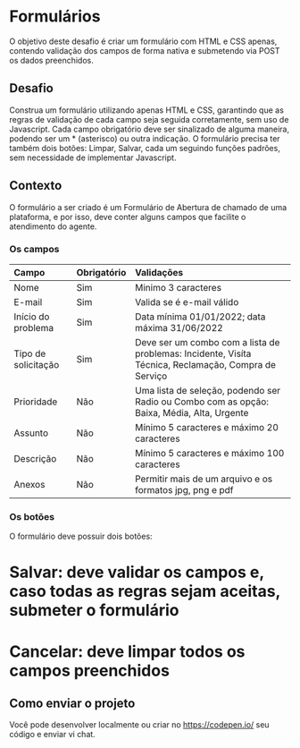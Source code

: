 # Formulários
O objetivo deste desafio é criar um formulário com HTML e CSS apenas, contendo validação dos campos de forma nativa e submetendo via POST os dados preenchidos.

## Desafio
Construa um formulário utilizando apenas HTML e CSS, garantindo que as regras de validação de cada campo seja seguida corretamente, sem uso de Javascript.
Cada campo obrigatório deve ser sinalizado de alguma maneira, podendo ser um * (asterisco) ou outra indicação.
O formulário precisa ter também dois botões: Limpar, Salvar, cada um seguindo funções padrões, sem necessidade de implementar Javascript.

## Contexto
O formulário a ser criado é um Formulário de Abertura de chamado de uma plataforma, e por isso, deve conter alguns campos que facilite o atendimento do agente.


### Os campos

| Campo | Obrigatório | Validações |
| :---- | :---------- | :--------- |
| Nome | Sim | Minimo 3 caracteres |
| E-mail | Sim | Valida se é e-mail válido |
| Início do problema | Sim | Data mínima 01/01/2022; data máxima 31/06/2022 |
| Tipo de solicitação | Sim | Deve ser um combo com a lista de problemas: Incidente, Visíta Técnica, Reclamação, Compra de Serviço |
| Prioridade | Não | Uma lista de seleção, podendo ser Radio ou Combo com as opção: Baixa, Média, Alta, Urgente |
| Assunto | Não | Mínimo 5 caracteres e máximo 20 caracteres |
| Descrição | Não | Mínimo 5 caracteres e máximo 100 caracteres |
| Anexos | Não | Permitir mais de um arquivo e os formatos jpg, png e pdf |

### Os botões
O formulário deve possuir dois botões:

# Salvar: deve validar os campos e, caso todas as regras sejam aceitas, submeter o formulário
# Cancelar: deve limpar todos os campos preenchidos

## Como enviar o projeto
Você pode desenvolver localmente ou criar no https://codepen.io/ seu código e enviar vi chat.
